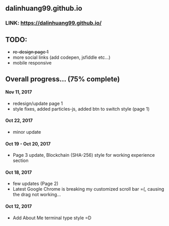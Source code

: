 

## dalinhuang99.github.io

### LINK: https://dalinhuang99.github.io/


## TODO: 
* ~~re-design page 1~~
* more social links (add codepen, jsfiddle etc...)
* mobile responsive


## Overall progress... (75% complete)

#### Nov 11, 2017
* redesign/update page 1
* style fixes, added particles-js, added btn to switch style (page 1)

#### Oct 22, 2017
* minor update

#### Oct 19 - Oct 20, 2017
* Page 3 update, Blockchain (SHA-256) style for working experience section

#### Oct 18, 2017
* few updates (Page 2)
* Latest Google Chrome is breaking my customized scroll bar =(, causing the drag not working...

#### Oct 12, 2017

* Add About Me terminal type style =D


